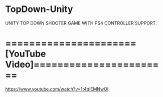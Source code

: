 # TopDown-Unity

UNITY TOP DOWN SHOOTER GAME
WITH PS4 CONTROLLER SUPPORT.

# ======================[YouTube Video]=======================
https://www.youtube.com/watch?v=1t4qlEMNwOI
